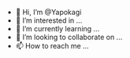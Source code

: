 - 👋 Hi, I’m @Yapokagi
- 👀 I’m interested in ...
- 🌱 I’m currently learning ...
- 💞️ I’m looking to collaborate on ...
- 📫 How to reach me ...

<!---
Yapokagi/Yapokagi is a ✨ special ✨ repository because its `README.md` (this file) appears on your GitHub profile.
You can click the Preview link to take a look at your changes.
--->
